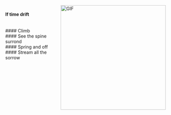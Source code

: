 <img align="right" alt="GIF" src="https://user-images.githubusercontent.com/57030042/156145287-506360c8-2a0e-4a90-9391-421b6873e27c.jpg" width="330" />

#### If time drift
<br/>
#### Climb
<br/>
#### See the spine surrond
<br/>
#### Spring and off
<br/>
#### Stream all the sorrow







